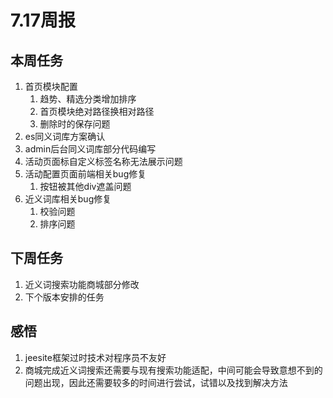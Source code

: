 # 7.17周报

## 本周任务

1. 首页模块配置
   1. 趋势、精选分类增加排序
   2. 首页模块绝对路径换相对路径
   3. 删除时的保存问题
2. es同义词库方案确认
3. admin后台同义词库部分代码编写
4. 活动页面标自定义标签名称无法展示问题
5. 活动配置页面前端相关bug修复
   1. 按钮被其他div遮盖问题
6. 近义词库相关bug修复
   1. 校验问题
   2. 排序问题

## 下周任务

1. 近义词搜索功能商城部分修改
2. 下个版本安排的任务

## 感悟

1. jeesite框架过时技术对程序员不友好
2. 商城完成近义词搜索还需要与现有搜索功能适配，中间可能会导致意想不到的问题出现，因此还需要较多的时间进行尝试，试错以及找到解决方法